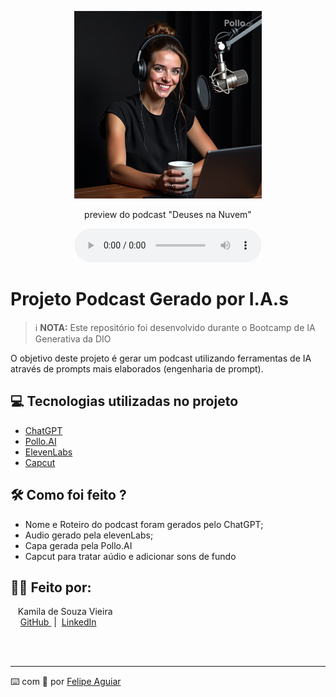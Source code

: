 <p align="center">
<img 
    src="./assets/Capa.png"
    width="300"
/>
</p>

<p align="center">
    preview do podcast "Deuses na Nuvem"
</p>

<div align="center">
    <audio src="Podcast.MP3" controls title="Podcast"></audio>
</div>

# Projeto Podcast Gerado por I.A.s


 > ℹ️ **NOTA:** Este repositório foi desenvolvido durante o Bootcamp de IA Generativa da DIO

O objetivo deste projeto é gerar um podcast utilizando ferramentas de IA através de prompts mais elaborados (engenharia de prompt).

## 💻 Tecnologias utilizadas no projeto

- [ChatGPT](https://chat.openai.com/) 
- [Pollo.AI](https://pollo.ai/)
- [ElevenLabs](https://beta.elevenlabs.io/)
- [Capcut](https://www.capcut.com/pt-br/)

## 🛠️ Como foi feito ?

- Nome e Roteiro do podcast foram gerados pelo ChatGPT;
- Audio gerado pela elevenLabs;
- Capa gerada pela Pollo.AI
- Capcut para tratar aúdio e adicionar sons de fundo

## 👨‍💻 Feito por:

<p>
    <p>&nbsp&nbsp&nbspKamila de Souza Vieira<br>
    &nbsp&nbsp&nbsp
    <a 
        href="https://github.com/kamilavieira">
        GitHub
    </a>
    &nbsp;|&nbsp;
    <a 
        href="www.linkedin.com/in/kamila-de-souza-vieira-25b58a168">
        LinkedIn
    </a>
    </p>
</p>
<br/><br/>
<p>

---

⌨️ com 💜 por [Felipe Aguiar](https://github.com/felipeAguiarCode)
